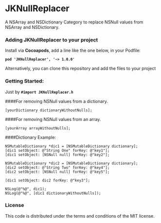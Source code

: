 JKNullReplacer
==============

A NSArray and NSDictionary Category to replace NSNull values from NSArray and NSDictionary.

### Adding JKNullReplacer to your project

Install via **Cocoapods**, add a line like the one below, in your Podfile:

**`pod 'JKNullReplacer', '~> 1.0.0'`**

Alternatively, you can clone this repository and add the files to your project

### Getting Started:

Just by **`#import JKNullReplacer.h`**

####For removing NSNull values from a dictionary.

    [yourDictionary dictionaryWithoutNulls];

####For removing NSNull values from an array.    
    
    [yourArray arrayWithoutNulls];

####Dictionary Example:

    NSMutableDictionary *dic1 = [NSMutableDictionary dictionary];
    [dic1 setObject: @"String One" forKey: @"key1"];
    [dic1 setObject: [NSNull null] forKey: @"key2"];
    
    NSMutableDictionary *dic2 = [NSMutableDictionary dictionary];
    [dic2 setObject: @"String Two" forKey: @"key4"];
    [dic2 setObject: [NSNull null] forKey: @"key5"];
    
    [dic1 setObject: dic2 forKey: @"key3"];
    
    NSLog(@"%@", dic1);
    NSLog(@"%@", [dic1 dictionaryWithoutNulls]);
    
### License

This code is distributed under the terms and conditions of the MIT license.
